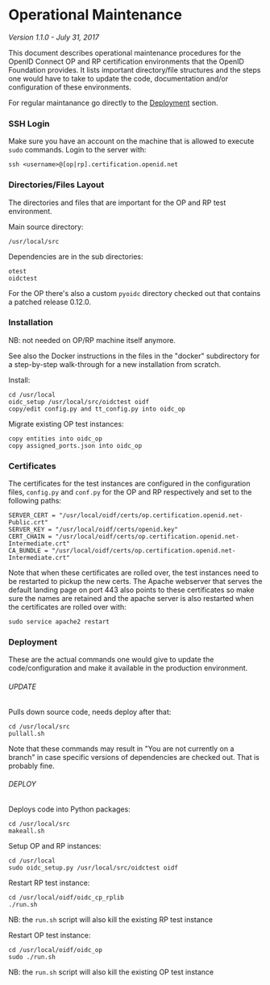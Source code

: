 # Operational Maintenance

*Version 1.1.0 - July 31, 2017*

This document describes operational maintenance procedures for the OpenID Connect OP and RP certification environments
that the OpenID Foundation provides. It lists important directory/file structures and the steps one would have to take
to update the code, documentation and/or configuration of these environments.

For regular maintanance go directly to the [Deployment](#deployment) section.

### SSH Login

Make sure you have an account on the machine that is allowed to execute `sudo` commands. Login to the server with:
````shell
ssh <username>@[op|rp].certification.openid.net
````

### Directories/Files Layout
The directories and files that are important for the OP and RP test environment.

Main source directory:
````
/usr/local/src
````

Dependencies are in the sub directories:
````
otest
oidctest
````

For the OP there's also a custom `pyoidc` directory checked out that contains a patched release 0.12.0.

### Installation

NB: not needed on OP/RP machine itself anymore.

See also the Docker instructions in the files in the "docker" subdirectory for a step-by-step walk-through
for a new installation from scratch.

Install:
````
cd /usr/local
oidc_setup /usr/local/src/oidctest oidf
copy/edit config.py and tt_config.py into oidc_op
````

Migrate existing OP test instances:
````
copy entities into oidc_op
copy assigned_ports.json into oidc_op
````

### Certificates
The certificates for the test instances are configured in the configuration files, `config.py` and `conf.py` for the OP and RP respectively
and set to the following paths:
````
SERVER_CERT = "/usr/local/oidf/certs/op.certification.openid.net-Public.crt" 
SERVER_KEY = "/usr/local/oidf/certs/openid.key" 
CERT_CHAIN = "/usr/local/oidf/certs/op.certification.openid.net-Intermediate.crt"
CA_BUNDLE = "/usr/local/oidf/certs/op.certification.openid.net-Intermediate.crt"
````
Note that when these certificates are rolled over, the test instances need to be restarted to pickup the new certs.
The Apache webserver that serves the default landing page on port 443 also points to these certificates so make sure
the names are retained and the apache server is also restarted when the certificates are rolled over with:
````
sudo service apache2 restart
````

### Deployment
These are the actual commands one would give to update the code/configuration and make it available in the production environment.

###### UPDATE
Pulls down source code, needs deploy after that:
````	
cd /usr/local/src
pullall.sh
````

Note that these commands may result in "You are not currently on a branch" in case specific versions of dependencies are checked out.
That is probably fine.

###### DEPLOY
Deploys code into Python packages:
````
cd /usr/local/src
makeall.sh
````

Setup OP and RP instances:
````
cd /usr/local
sudo oidc_setup.py /usr/local/src/oidctest oidf
````

Restart RP test instance:
````
cd /usr/local/oidf/oidc_cp_rplib
./run.sh
````
NB: the `run.sh` script will also kill the existing RP test instance

Restart OP test instance:
````
cd /usr/local/oidf/oidc_op
sudo ./run.sh
````
NB: the `run.sh` script will also kill the existing OP test instance
